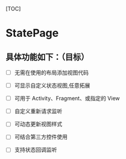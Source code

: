[TOC]



# StatePage

## 具体功能如下：（目标）

- [ ] 无需在使用的布局添加视图代码
- [ ] 可显示自定义状态视图,任意拓展
- [ ] 可用于 Activity、Fragment、或指定的 View
- [ ] 自定义重新请求监听
- [ ] 可动态更新视图样式
- [ ] 可结合第三方控件使用
- [ ] 支持状态回调监听

